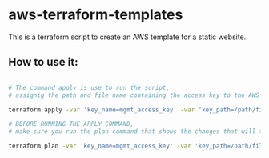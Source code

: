 # aws-terraform-templates
This is a terraform script to create an AWS template for a static website.

## How to use it:

```bash

# The command apply is use to run the script,
# assignig the path and file name containing the access key to the AWS acount.

terraform apply -var 'key_name=mgmt_access_key' -var 'key_path=/path/file_name.pem'

# BEFORE RUNNING THE APPLY COMMAND,
# make sure you run the plan command that shows the changes that will take place.

terraform plan -var 'key_name=mgmt_access_key' -var 'key_path=/path/file_name.pem'


